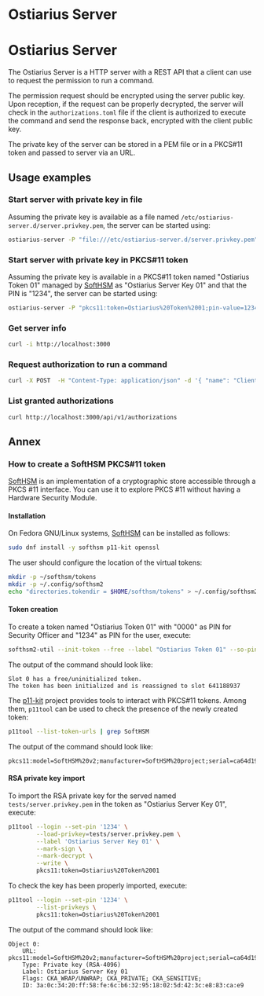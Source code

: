 # Ostiarius Server

# Ostiarius Server

The Ostiarius Server is a HTTP server with a REST API that a client can use to
request the permission to run a command.

The permission request should be encrypted using the server public key. Upon
reception, if the request can be properly decrypted, the server will check in
the ``authorizations.toml`` file if the client is authorized to execute the
command and send the response back, encrypted with the client public key.

The private key of the server can be stored in a PEM file or in a PKCS#11 token
and passed to server via an URL.

## Usage examples

### Start server with private key in file

Assuming the private key is available as a file named
``/etc/ostiarius-server.d/server.privkey.pem``, the server can be started using:

```sh
ostiarius-server -P "file:///etc/ostiarius-server.d/server.privkey.pem"
```

### Start server with private key in PKCS#11 token

Assuming the private key is available in a PKCS#11 token named "Ostiarius Token
01" managed by [SoftHSM][SOFTHSM] as "Ostiarius Server Key 01" and that the PIN
is "1234", the server can be started using:

```sh
ostiarius-server -P "pkcs11:token=Ostiarius%20Token%2001;pin-value=1234;object=Ostiarius%20Server%20Key%2001?module-path=/usr/lib64/libsofthsm2.so"
```

### Get server info

```sh
curl -i http://localhost:3000
```

### Request authorization to run a command

```sh
curl -X POST  -H "Content-Type: application/json" -d '{ "name": "Client 2", "command": "uname -a" }' http://localhost:3000/api/v1/authorizations
```

### List granted authorizations

```sh
curl http://localhost:3000/api/v1/authorizations
```

## Annex

### How to create a SoftHSM PKCS#11 token

[SoftHSM][SOFTHSM] is an implementation of a cryptographic store accessible
through a PKCS #11 interface. You can use it to explore PKCS #11 without having
a Hardware Security Module.

#### Installation

On Fedora GNU/Linux systems, [SoftHSM][SOFTHSM] can be installed as follows:

```sh
sudo dnf install -y softhsm p11-kit openssl
```

The user should configure the location of the virtual tokens:

```sh
mkdir -p ~/softhsm/tokens
mkdir -p ~/.config/softhsm2
echo "directories.tokendir = $HOME/softhsm/tokens" > ~/.config/softhsm2/softhsm2.conf
```

#### Token creation

To create a token named "Ostiarius Token 01" with "0000" as PIN for Security
Officer and "1234" as PIN for the user, execute:

```sh
softhsm2-util --init-token --free --label "Ostiarius Token 01" --so-pin "0000" --pin "1234"
```

The output of the command should look like:
```
Slot 0 has a free/uninitialized token.
The token has been initialized and is reassigned to slot 641188937
```

The [p11-kit][P11KIT] project provides tools to interact with PKCS#11 tokens.
Among them, `p11tool` can be used to check the presence of the newly created token:

```sh
p11tool --list-token-urls | grep SoftHSM
```

The output of the command should look like:
```
pkcs11:model=SoftHSM%20v2;manufacturer=SoftHSM%20project;serial=ca64d19e2637c449;token=Ostiarius%20Token%2001
```

#### RSA private key import

To import the RSA private key for the served named ``tests/server.privkey.pem``
in the token as "Ostiarius Server Key 01", execute:

```sh
p11tool --login --set-pin '1234' \
        --load-privkey=tests/server.privkey.pem \
        --label 'Ostiarius Server Key 01' \
        --mark-sign \
        --mark-decrypt \
        --write \
        pkcs11:token=Ostiarius%20Token%2001
```

To check the key has been properly imported, execute:

```sh
p11tool --login --set-pin '1234' \
        --list-privkeys \
        pkcs11:token=Ostiarius%20Token%2001
```

The output of the command should look like:

```
Object 0:
 	URL: pkcs11:model=SoftHSM%20v2;manufacturer=SoftHSM%20project;serial=ca64d19e2637c449;token=Ostiarius%20Token%2001;id=%3A%0C%34%20%FF%58%FE%6C%B6%32%95%18%02%5D%42%3C%E8%83%CA%E9;object=Ostiarius%20Server%20Key%2001;type=private
 	Type: Private key (RSA-4096)
 	Label: Ostiarius Server Key 01
 	Flags: CKA_WRAP/UNWRAP; CKA_PRIVATE; CKA_SENSITIVE;
 	ID: 3a:0c:34:20:ff:58:fe:6c:b6:32:95:18:02:5d:42:3c:e8:83:ca:e9
```

[SOFTHSM]: https://www.opendnssec.org/softhsm/
[P11KIT]: https://p11-glue.github.io/p11-glue/p11-kit.html
